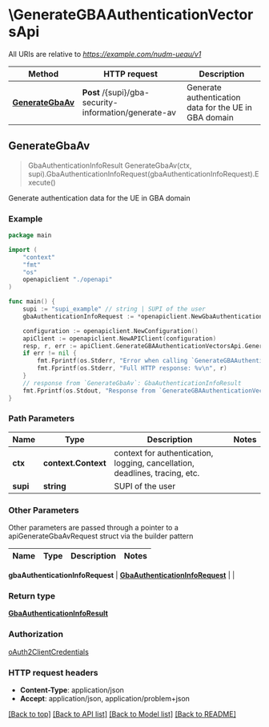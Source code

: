 # \GenerateGBAAuthenticationVectorsApi

All URIs are relative to *https://example.com/nudm-ueau/v1*

Method | HTTP request | Description
------------- | ------------- | -------------
[**GenerateGbaAv**](GenerateGBAAuthenticationVectorsApi.md#GenerateGbaAv) | **Post** /{supi}/gba-security-information/generate-av | Generate authentication data for the UE in GBA domain



## GenerateGbaAv

> GbaAuthenticationInfoResult GenerateGbaAv(ctx, supi).GbaAuthenticationInfoRequest(gbaAuthenticationInfoRequest).Execute()

Generate authentication data for the UE in GBA domain

### Example

```go
package main

import (
    "context"
    "fmt"
    "os"
    openapiclient "./openapi"
)

func main() {
    supi := "supi_example" // string | SUPI of the user
    gbaAuthenticationInfoRequest := *openapiclient.NewGbaAuthenticationInfoRequest(*openapiclient.NewGbaAuthType()) // GbaAuthenticationInfoRequest | 

    configuration := openapiclient.NewConfiguration()
    apiClient := openapiclient.NewAPIClient(configuration)
    resp, r, err := apiClient.GenerateGBAAuthenticationVectorsApi.GenerateGbaAv(context.Background(), supi).GbaAuthenticationInfoRequest(gbaAuthenticationInfoRequest).Execute()
    if err != nil {
        fmt.Fprintf(os.Stderr, "Error when calling `GenerateGBAAuthenticationVectorsApi.GenerateGbaAv``: %v\n", err)
        fmt.Fprintf(os.Stderr, "Full HTTP response: %v\n", r)
    }
    // response from `GenerateGbaAv`: GbaAuthenticationInfoResult
    fmt.Fprintf(os.Stdout, "Response from `GenerateGBAAuthenticationVectorsApi.GenerateGbaAv`: %v\n", resp)
}
```

### Path Parameters


Name | Type | Description  | Notes
------------- | ------------- | ------------- | -------------
**ctx** | **context.Context** | context for authentication, logging, cancellation, deadlines, tracing, etc.
**supi** | **string** | SUPI of the user | 

### Other Parameters

Other parameters are passed through a pointer to a apiGenerateGbaAvRequest struct via the builder pattern


Name | Type | Description  | Notes
------------- | ------------- | ------------- | -------------

 **gbaAuthenticationInfoRequest** | [**GbaAuthenticationInfoRequest**](GbaAuthenticationInfoRequest.md) |  | 

### Return type

[**GbaAuthenticationInfoResult**](GbaAuthenticationInfoResult.md)

### Authorization

[oAuth2ClientCredentials](../README.md#oAuth2ClientCredentials)

### HTTP request headers

- **Content-Type**: application/json
- **Accept**: application/json, application/problem+json

[[Back to top]](#) [[Back to API list]](../README.md#documentation-for-api-endpoints)
[[Back to Model list]](../README.md#documentation-for-models)
[[Back to README]](../README.md)

